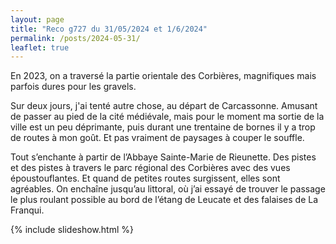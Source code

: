 ```yaml
---
layout: page
title: "Reco g727 du 31/05/2024 et 1/6/2024"
permalink: /posts/2024-05-31/
leaflet: true
---
```

En 2023, on a traversé la partie orientale des Corbières, magnifiques mais parfois dures pour les gravels.

Sur deux jours, j'ai tenté autre chose, au départ de Carcassonne. Amusant de passer au pied de la cité médiévale, mais pour le moment ma sortie de la ville est un peu déprimante, puis durant une trentaine de bornes il y a trop de routes à mon goût. Et pas vraiment de paysages à couper le souffle.

Tout s’enchante à partir de l’Abbaye Sainte-Marie de Rieunette. Des pistes et des pistes à travers le parc régional des Corbières avec des vues époustouflantes. Et quand de petites routes surgissent, elles sont agréables. On enchaîne jusqu’au littoral, où j’ai essayé de trouver le passage le plus roulant possible au bord de l’étang de Leucate et des falaises de La Franqui.

{% include slideshow.html %}